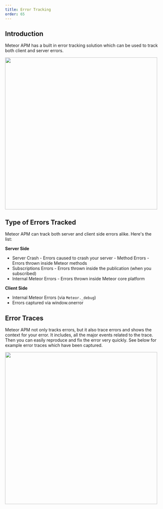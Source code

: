 ```yaml
---
title: Error Tracking
order: 65
---
```


## Introduction

Meteor APM has a built in error tracking solution which can be used to track both client and server errors.

<img src="/images/apm-error-tracking-intro-1.png" style="width: 500px"/>

## Type of Errors Tracked

﻿Meteor APM can track both server and client side errors alike. Here's the list:

**Server Side**

- Server Crash - Errors caused to crash your server
﻿- Method Errors - Errors thrown inside Meteor methods
- Subscriptions Errors - Errors thrown inside the publication (when you subscribed)
- Internal Meteor Errors - Errors thrown inside Meteor core platform

**Client Side**

- Internal Meteor Errors (via `Meteor._debug`)
- Errors captured via window.onerror

## Error Traces

﻿Meteor APM not only tracks errors, but it also trace errors and shows the context for your error. It includes, all the major events related to the trace. Then you can easily reproduce and fix the error very quickly. See below for example error traces which have been captured.

<img src="/images/apm-error-tracking-intro-2.png" style="width: 500px"/>
